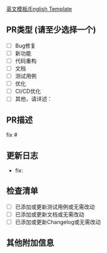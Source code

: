 [英文模板/English Template](PULL_REQUEST_TEMPLATE.md)

## PR类型 (请至少选择一个)

- [ ] Bug修复
- [ ] 新功能
- [ ] 代码重构
- [ ] 文档
- [ ] 测试用例
- [ ] 优化
- [ ] CI/CD优化
- [ ] 其他，请详述：

## PR描述

fix #

## 更新日志

- fix:

## 检查清单

- [ ] 已添加或更新测试用例或无需改动
- [ ] 已添加或更新文档或无需改动
- [ ] 已添加或更新Changelog或无需改动

## 其他附加信息

